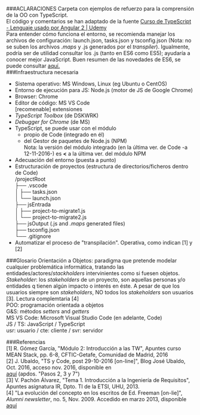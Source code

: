 ###ACLARACIONES
Carpeta con ejemplos de refuerzo para la comprensión de la OO con TypeScript.  
El código y comentarios se han adaptado de la fuente [Curso de TypeScript - Lenguaje usado por Angular 2 | Udemy](https://www.udemy.com/curso-de-typescript-el-lenguaje-utilizado-por-angular-2/)  
Para entender cómo funciona el entorno, se recomienda manejar los archivos de configuración: launch.json, tasks.json y tsconfig.json (Nota: no se suben los archivos .*maps* y .js generados por el *transpiler*). Igualmente, podría ser de utilidad consultar los .js (tanto en ES6 como ES5); ayudaría a conocer mejor JavaScript. Buen resumen de las novedades de ES6, se puede consultar [aquí.](http://es6-features.org/#Constants)  
###Infraestructura necesaria  
- Sistema operativo: MS Windows, Linux (eg Ubuntu o CentOS)
- Entorno de ejecución para JS: Node.js (motor de JS de Google Chrome)
- Browser: Chrome
- Editor de código: MS VS Code  
  [recomenable] extensiones  
 - *TypeScript Toolbox* (de DSKWRK)  
 - *Debugger for Chrome* (de MS)  
- TypeScript, se puede usar con el módulo  
  - propio de Code (integrado en él)  
  - del Gestor de paquetes de Node.js (NPM)  
  Nota: la versión del módulo integrado (en la última ver. de Code -a 12-11-2016-) es **<** a la última ver. del módulo NPM  
- Adecuación del entorno (puesta a punto)  
 - Estructuración de proyectos (estructura de directorios/ficheros dentro de Code)  
   /projectRoot  
   ├── .vscode  
   │      ├── tasks.json  
   │      └── launch.json  
   ├── jsEntrada  
   │      ├── project-to-migrate1.js  
   │      └── project-to-migrate2.js  
   ├── jsOutput (.js and *.maps* generated files)  
   ├── tsconfig.json  
   └── .gitignore  
 - Automatizar el proceso de "transpilación". Operativa, como indican [1] y [2]  

###Glosario
Orientación a Objetos: paradigma que pretende modelar cualquier problemática informática, tratando las entidades/actores/*stackholders* intervinientes como si fuesen objetos.  
*Stakeholder*: los *stakeholders* de un proyecto, son aquellas personas y/o entidades q tienen algún impacto o interés en éste. A pesar de que los usuarios siempre son *stakeholders*, NO todos los *stakeholders* son usuarios [3]. Lectura complemtaria [4]  
POO: programación orientada a objetos  
G&S: métodos *setters* and *getters*  
MS VS Code: Microsoft Visual Studio Code (en adelante, Code)  
JS / TS: JavaScript / TypeScript  
usr: usuario / cte: cliente / svr: servidor  

###Referencias  
[1] R. Gómez García, "Módulo 2: Introducción a las TW", Apuntes curso MEAN Stack, pp. 6-8, CFTIC-Getafe, Comunidad de Madrid, 2016  
[2] J. Ubaldo, "TS y Code, post 29-10-2016 [on-line]", Blog José Ubaldo, Oct. 2016, acceso nov. 2016, disponible en  
[aquí](https://joseucarvajal.wordpress.com/tag/typescript/) (apdos. "Pasos 2, 3 y 7")  
[3] V. Pachón Álvarez, "Tema 1. Introducción a la Ingeniería de Requisitos", Apuntes asignatura IR, Dpto. TI de la ETSI, UHU, 2013.  
[4] "La evolución del concepto en los escritos de Ed. Freeman [on-lie]", *Alumni newsletter*, no. 5, Nov. 2009. Accedido en marzo 2013, disponible [aquí](http://www.iese.edu/es/files/La%20evaluaci%C3%B3n%20del%20concepto%20de%20stakeholders%20seg%C3%BAn%20Freeman_tcm5-39688.pdf)  


